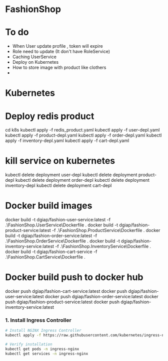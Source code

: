 # FashionShop
# To do
- When User update profile , token will expire
- Role need to update (It don't have RoleService)
- Caching UserService
- Deploy on Kubernetes
- How to store image with product like clothers
- 

# Kubernetes
# Deploy redis product
cd k8s
kubectl apply -f redis_product.yaml
kubectl apply -f user-depl.yaml
kubectl apply -f product-depl.yaml
kubectl apply -f order-depl.yaml
kubectl apply -f inventory-depl.yaml
kubectl apply -f cart-depl.yaml

# kill service on kubernetes
kubectl delete deployment user-depl
kubectl delete deployment product-depl
kubectl delete deployment order-depl
kubectl delete deployment inventory-depl
kubectl delete deployment cart-depl

# Docker build images
 docker build -t dgiap/fashion-user-service:latest -f .\FashionShop.UserService\Dockerfile .
 docker build -t dgiap/fashion-product-service:latest -f .\FashionShop.ProductService\Dockerfile .
 docker build -t dgiap/fashion-order-service:latest -f .\FashionShop.OrderService\Dockerfile .
 docker build -t dgiap/fashion-inventory-service:latest -f .\FashionShop.InventoryService\Dockerfile .
 docker build -t dgiap/fashion-cart-service -f .\FashionShop.CartService\Dockerfile .
# Docker build push to docker hub
docker push dgiap/fashion-cart-service:latest
docker push dgiap/fashion-user-service:latest
docker push dgiap/fashion-order-service:latest
docker push dgiap/fashion-product-service:latest
docker push dgiap/fashion-inventory-service:latest
### 1. Install Ingress Controller
```bash
# Install NGINX Ingress Controller
kubectl apply -f https://raw.githubusercontent.com/kubernetes/ingress-nginx/controller-v1.12.1/deploy/static/provider/cloud/deploy.yaml

# Verify installation
kubectl get pods -n ingress-nginx
kubectl get services -n ingress-nginx
```
